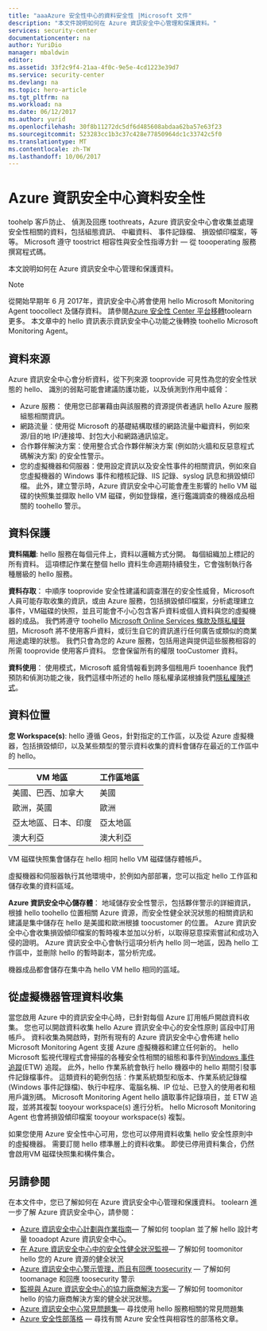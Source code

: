 ```yaml
---
title: "aaaAzure 安全性中心的資料安全性 |Microsoft 文件"
description: "本文件說明如何在 Azure 資訊安全中心管理和保護資料。"
services: security-center
documentationcenter: na
author: YuriDio
manager: mbaldwin
editor: 
ms.assetid: 33f2c9f4-21aa-4f0c-9e5e-4cd1223e39d7
ms.service: security-center
ms.devlang: na
ms.topic: hero-article
ms.tgt_pltfrm: na
ms.workload: na
ms.date: 06/12/2017
ms.author: yurid
ms.openlocfilehash: 30f8b11272dc5df6d485608abdaa62ba57e63f23
ms.sourcegitcommit: 523283cc1b3c37c428e77850964dc1c33742c5f0
ms.translationtype: MT
ms.contentlocale: zh-TW
ms.lasthandoff: 10/06/2017
---
```

# <a name="azure-security-center-data-security"></a>Azure 資訊安全中心資料安全性
toohelp 客戶防止、 偵測及回應 toothreats，Azure 資訊安全中心會收集並處理安全性相關的資料，包括組態資訊、 中繼資料、 事件記錄檔、 損毀傾印檔案，等等。 Microsoft 遵守 toostrict 相容性與安全性指導方針 — 從 toooperating 服務撰寫程式碼。

本文說明如何在 Azure 資訊安全中心管理和保護資料。

>[!NOTE] 
>從開始早期年 6 月 2017年，資訊安全中心將會使用 hello Microsoft Monitoring Agent toocollect 及儲存資料。 請參閱[Azure 安全性 Center 平台移轉](security-center-platform-migration.md)toolearn 更多。 本文章中的 hello 資訊表示資訊安全中心功能之後轉換 toohello Microsoft Monitoring Agent。
>


## <a name="data-sources"></a>資料來源
Azure 資訊安全中心會分析資料，從下列來源 tooprovide 可見性為您的安全性狀態的 hello、 識別的弱點可能會建議防護功能，以及偵測到作用中威脅：

- Azure 服務： 使用您已部署藉由與該服務的資源提供者通訊 hello Azure 服務組態相關資訊。
- 網路流量︰使用從 Microsoft 的基礎結構取樣的網路流量中繼資料，例如來源/目的地 IP/連接埠、封包大小和網路通訊協定。
- 合作夥伴解決方案：使用整合式合作夥伴解決方案 (例如防火牆和反惡意程式碼解決方案) 的安全性警示。 
- 您的虛擬機器和伺服器：使用設定資訊以及安全性事件的相關資訊，例如來自您虛擬機器的 Windows 事件和稽核記錄、IIS 記錄、syslog 訊息和損毀傾印檔。 此外，建立警示時，Azure 資訊安全中心可能會產生影響的 hello VM 磁碟的快照集並擷取 hello VM 磁碟，例如登錄檔，進行鑑識調查的機器成品相關的 toohello 警示。


## <a name="data-protection"></a>資料保護
**資料隔離**: hello 服務在每個元件上，資料以邏輯方式分開。 每個組織加上標記的所有資料。 這項標記作業在整個 hello 資料生命週期持續發生，它會強制執行各種層級的 hello 服務。

**資料存取**： 中順序 tooprovide 安全性建議和調查潛在的安全性威脅，Microsoft 人員可能存取收集的資訊，或由 Azure 服務，包括損毀傾印檔案，分析處理建立事件，VM磁碟的快照，並且可能會不小心包含客戶資料或個人資料與您的虛擬機器的成品。 我們將遵守 toohello [Microsoft Online Services 條款及隱私權聲明](http://www.microsoftvolumelicensing.com/DocumentSearch.aspx?Mode=3&DocumentTypeId=31)，Microsoft 將不使用客戶資料，或衍生自它的資訊進行任何廣告或類似的商業用途處理的狀態。 我們只會為您的 Azure 服務，包括用途與提供這些服務相容的所需 tooprovide 使用客戶資料。 您會保留所有的權限 tooCustomer 資料。

**資料使用**： 使用模式，Microsoft 威脅情報看到跨多個租用戶 tooenhance 我們預防和偵測功能之後，我們這樣中所述的 hello 隱私權承諾根據我們[隱私權陳述式](https://www.microsoft.com/privacystatement/en-us/OnlineServices/Default.aspx)。

## <a name="data-location"></a>資料位置

**您 Workspace(s)**: hello 遵循 Geos，針對指定的工作區，以及從 Azure 虛擬機器，包括損毀傾印，以及某些類型的警示資料收集的資料會儲存在最近的工作區中的 hello。 

| VM 地區                        | 工作區地區 |
|-------------------------------|---------------|
| 美國、巴西、加拿大 | 美國 |
| 歐洲，英國        | 歐洲        |
| 亞太地區、日本、印度    | 亞太地區  |
| 澳大利亞                     | 澳大利亞     |

 
VM 磁碟快照集會儲存在 hello 相同 hello VM 磁碟儲存體帳戶。
 
虛擬機器和伺服器執行其他環境中，於例如內部部署，您可以指定 hello 工作區和儲存收集的資料區域。 

**Azure 資訊安全中心儲存體**： 地域儲存安全性警示，包括夥伴警示的詳細資訊，根據 hello toohello 位置相關 Azure 資源，而安全性健全狀況狀態的相關資訊和建議是集中儲存在 hello 是美國和歐洲根據 toocustomer 的位置。
Azure 資訊安全中心會收集損毀傾印檔案的暫時複本並加以分析，以取得惡意探索嘗試和成功入侵的證明。 Azure 資訊安全中心會執行這項分析內 hello 同一地區，因為 hello 工作區中，並刪除 hello 的暫時副本，當分析完成。

機器成品都會儲存在集中為 hello VM hello 相同的區域。 


## <a name="managing-data-collection-from-virtual-machines"></a>從虛擬機器管理資料收集

當您啟用 Azure 中的資訊安全中心時，已針對每個 Azure 訂用帳戶開啟資料收集。 您也可以開啟資料收集 hello Azure 資訊安全中心的安全性原則 區段中訂用帳戶。 資料收集為開啟時，對所有現有的 Azure 資訊安全中心會佈建 hello Microsoft Monitoring Agent 支援 Azure 虛擬機器和建立任何新的。 hello Microsoft 監視代理程式會掃描的各種安全性相關的組態和事件到[Windows 事件追蹤](https://msdn.microsoft.com/library/windows/desktop/bb968803.aspx)(ETW) 追蹤。 此外，hello 作業系統會執行 hello 機器中的 hello 期間引發事件記錄檔事件。 這類資料的範例包括︰作業系統類型和版本、作業系統記錄檔 (Windows 事件記錄檔)、執行中程序、電腦名稱、IP 位址、已登入的使用者和租用戶識別碼。 Microsoft Monitoring Agent hello 讀取事件記錄項目，並 ETW 追蹤，並將其複製 tooyour workspace(s) 進行分析。 hello Microsoft Monitoring Agent 也會將損毀傾印檔案 tooyour workspace(s) 複製。

如果您使用 Azure 安全性中心可用，您也可以停用資料收集 hello 安全性原則中的虛擬機器。 需要訂閱 hello 標準層上的資料收集。 即使已停用資料集合，仍然會啟用VM 磁碟快照集和構件集合。


## <a name="see-also"></a>另請參閱
在本文件中，您已了解如何在 Azure 資訊安全中心管理和保護資料。 toolearn 進一步了解 Azure 資訊安全中心，請參閱：

* [Azure 資訊安全中心計劃與作業指南](security-center-planning-and-operations-guide.md)— 了解如何 tooplan 並了解 hello 設計考量 tooadopt Azure 資訊安全中心。
* [在 Azure 資訊安全中心中的安全性健全狀況監視](security-center-monitoring.md)— 了解如何 toomonitor hello 您的 Azure 資源的健全狀況
* [Azure 資訊安全中心警示管理，而且有回應 toosecurity](security-center-managing-and-responding-alerts.md) — 了解如何 toomanage 和回應 toosecurity 警示
* [監視與 Azure 資訊安全中心的協力廠商解決方案](security-center-partner-solutions.md)— 了解如何 toomonitor hello 的協力廠商解決方案的健全狀況狀態。
* [Azure 資訊安全中心常見問題集](security-center-faq.md)— 尋找使用 hello 服務相關的常見問題集
* [Azure 安全性部落格](http://blogs.msdn.com/b/azuresecurity/) — 尋找有關 Azure 安全性與相容性的部落格文章。
